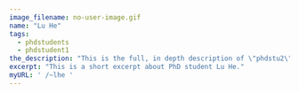 ```yaml
---
image_filename: no-user-image.gif
name: "Lu He"
tags:
  - phdstudents
  - phdstudent1
the_description: "This is the full, in depth description of \"phdstu2\" which is set to some a placeholder name in the meantime. This is all easily duplicated."
excerpt: "This is a short excerpt about PhD student Lu He."
myURL: ' /~lhe '
---
```

